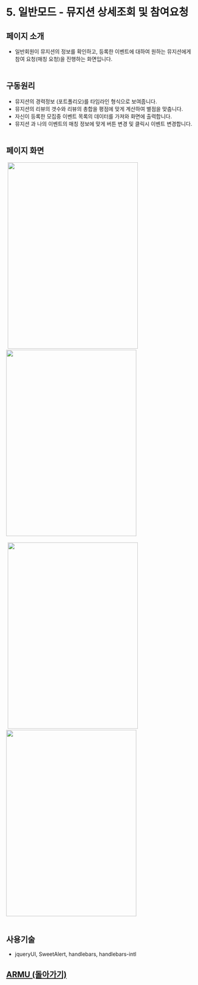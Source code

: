 # 5. 일반모드 - 뮤지션 상세조회 및 참여요청

## 페이지 소개
* 일반회원이 뮤지션의 정보를 확인하고, 등록한 이벤트에 대하여 원하는 뮤지션에게  참여 요청(매칭 요청)을 진행하는 화면입니다.
<br><br>

## 구동원리 
* 뮤지션의 경력정보 (포트폴리오)를 타임라인 형식으로 보여줍니다.
* 뮤지션의 리뷰의 갯수와 리뷰의 총합을 평점에 맞게 계산하여 별점을 맞춥니다.
* 자신이 등록한 모집중 이벤트 목록의 데이터를 가져와 화면에 출력합니다.
* 뮤지션 과 나의 이벤트의 매칭 정보에 맞게 버튼 변경 및 클릭시 이벤트 변경합니다.
<br><br>

## 페이지 화면<br>
&nbsp;<img src="/README%20Image/page5-1.png" width="350" height="500">&emsp;
<img src="/README%20Image/page5-2.png" width="350" height="500"><br><br>
&nbsp;<img src="/README%20Image/page5-3.png" width="350" height="500">&emsp;
<img src="/README%20Image/page5-4.png" width="350" height="500"><br><br>

## 사용기술
* jqueryUI, SweetAlert, handlebars, handlebars-intl<br>

## [ARMU (돌아가기)](https://github.com/k0102575/ARMU)<br>